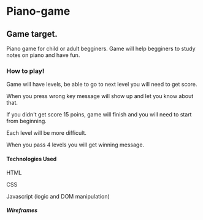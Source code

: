 # Piano-game

## Game target.
Piano game for child or adult begginers. Game will help begginers to study notes on piano and have fun.

### How to play!

Game will have levels, be able to go to next level you will need to get score.

When you press wrong key message will show up and let you know about that.


If you didn't get score 15 poins, game will finish and you will need to start from beginning.

Each level will be more difficult.

When you pass 4 levels you will get winning message.



#### Technologies Used 
 HTML 

 CSS 

 Javascript (logic and DOM manipulation)

##### Wireframes  
